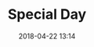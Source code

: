 ---
layout: post
title:  "Special Day"
date:   2018-04-22 13:14
categories: [Love memory]
excerpt: "Wanki and Yue had been lovers in this day"
comments: true
image:
  feature: /img/wanki_yz.png
  credit:  at Cangshuge Yangzhou 
  creditlink: 
---
